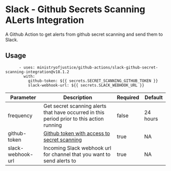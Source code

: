# Slack - Github Secrets Scanning ALerts Integration

A Github Action to get alerts from github secret scanning and send them to Slack.

## Usage

```
      - uses: ministryofjustice/github-actions/slack-github-secret-scanning-integration@v18.1.2
        with:
          github-token: ${{ secrets.SECRET_SCANNING_GITHUB_TOKEN }}
          slack-webhook-url: ${{ secrets.SLACK_WEBHOOK_URL }}
```

| Parameter                                                           | Description                                                      | Required                                                     | Default                                                     |
| ---------------------------------------------------------------- | ---------------------------------------------------------------- | ---------------------------------------------------------------- | ---------------------------------------------------------------- |
| frequency                                | Get secret scanning alerts that have occurred in this period prior to this action running | false | 24 hours |
| github-token                               | [Github token with access to secret scanning](https://docs.github.com/en/rest/secret-scanning/secret-scanning?apiVersion=2022-11-28#list-secret-scanning-alerts-for-a-repository)                 | true | NA |
| slack-webhook-url           | Incoming Slack webhook url for channel that you want to send alerts to                | true | NA |
